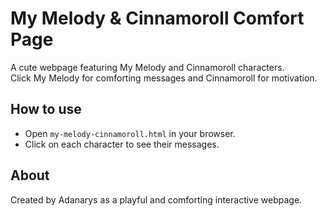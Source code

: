 # My Melody & Cinnamoroll Comfort Page

A cute webpage featuring My Melody and Cinnamoroll characters.  
Click My Melody for comforting messages and Cinnamoroll for motivation.

## How to use

- Open `my-melody-cinnamoroll.html` in your browser.  
- Click on each character to see their messages.

## About

Created by Adanarys as a playful and comforting interactive webpage.
